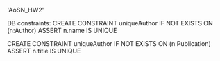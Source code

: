 'AoSN_HW2' 

DB constraints:
  CREATE CONSTRAINT uniqueAuthor IF NOT EXISTS
  ON (n:Author)
  ASSERT n.name IS UNIQUE

  CREATE CONSTRAINT uniqueAuthor IF NOT EXISTS
  ON (n:Publication)
  ASSERT n.title IS UNIQUE
